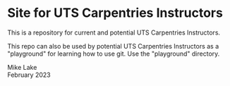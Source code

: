 # Site for UTS Carpentries Instructors 

This is a repository for current and potential UTS Carpentries Instructors.

This repo can also be used by potential UTS Carpentries Instructors as a
"playground" for learning how to use git. Use the "playground" directory.

Mike Lake     
February 2023

